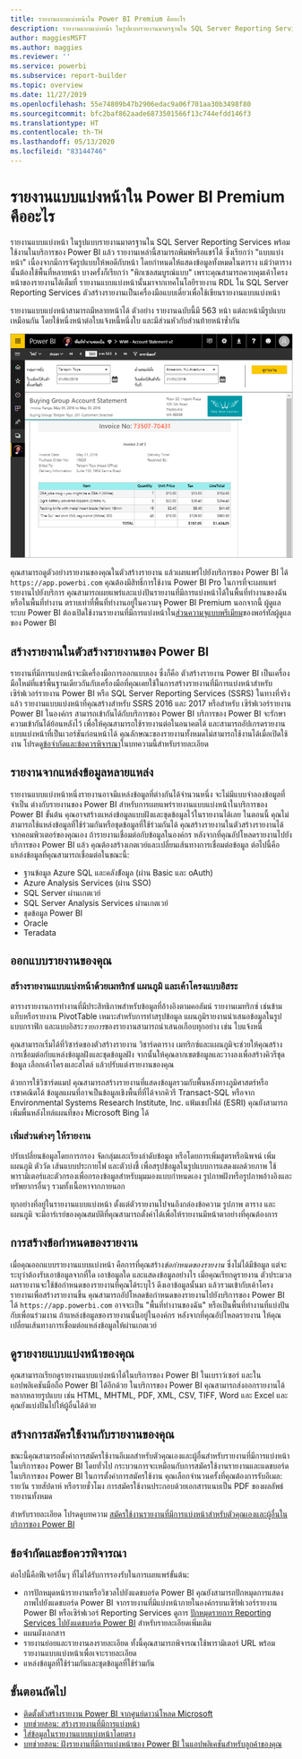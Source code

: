 ```yaml
---
title: รายงานแบบแบ่งหน้าใน Power BI Premium คืออะไร
description: รายงานแบบแบ่งหน้า ในรูปแบบรายงานมาตรฐานใน SQL Server Reporting Services พร้อมใช้งานในบริการของ Power BI แล้ว รายงานเหล่านี้สามารถพิมพ์หรือแชร์ได้ คุณสามารถควบคุมเค้าโครงรายงานได้เต็มที่ เช่น กำหนดให้แสดงข้อมูลทั้งหมดในตาราง แม้ว่าตารางนั้นต้องใช้พื้นที่หลายหน้า
author: maggiesMSFT
ms.author: maggies
ms.reviewer: ''
ms.service: powerbi
ms.subservice: report-builder
ms.topic: overview
ms.date: 11/27/2019
ms.openlocfilehash: 55e74809b47b2906edac9a06f701aa30b3498f80
ms.sourcegitcommit: bfc2baf862aade6873501566f13c744efdd146f3
ms.translationtype: HT
ms.contentlocale: th-TH
ms.lasthandoff: 05/13/2020
ms.locfileid: "83144746"
---
```

# <a name="what-are-paginated-reports-in-power-bi-premium"></a>รายงานแบบแบ่งหน้าใน Power BI Premium คืออะไร

รายงานแบบแบ่งหน้า ในรูปแบบรายงานมาตรฐานใน SQL Server Reporting Services พร้อมใช้งานในบริการของ Power BI แล้ว รายงานเหล่านี้สามารถพิมพ์หรือแชร์ได้ ซึ่งเรียกว่า "แบบแบ่งหน้า" เนื่องจากมีการจัดรูปแบบให้พอดีกับหน้า โดยกำหนดให้แสดงข้อมูลทั้งหมดในตาราง แม้ว่าตารางนั้นต้องใช้พื้นที่หลายหน้า บางครั้งก็เรียกว่า "พิกเซลสมบูรณ์แบบ" เพราะคุณสามารถควบคุมเค้าโครงหน้าของรายงานได้เต็มที่ รายงานแบบแบ่งหน้านั้นมาจากเทคโนโลยีรายงาน RDL ใน SQL Server Reporting Services ตัวสร้างรายงานเป็นเครื่องมือแบบเดี่ยวเพื่อใช้เขียนรายงานแบบแบ่งหน้า 

รายงานแบบแบ่งหน้าสามารถมีหลายหน้าได้ ตัวอย่าง รายงานฉบับนี้มี 563 หน้า แต่ละหน้ามีรูปแบบเหมือนกัน โดยใช้หนึ่งหน้าต่อใบแจ้งหนี้หนึ่งใบ และมีส่วนหัวกับส่วนท้ายหน้าซ้ำกัน

![มีการแบ่งหน้า](media/paginated-reports-report-builder-power-bi/power-bi-paginated-wwi-report-page.png)

คุณสามารถดูตัวอย่างรายงานของคุณในตัวสร้างรายงาน แล้วเผยแพร่ไปยังบริการของ Power BI ได้ `https://app.powerbi.com` คุณต้องมีสิทธิ์การใช้งาน Power BI Pro ในการที่จะเผยแพร่รายงานไปยังบริการ คุณสามารถเผยแพร่และแบ่งปันรายงานที่มีการแบ่งหน้าได้ในพื้นที่ทำงานของฉัน หรือในพื้นที่ทำงาน ตราบเท่าที่พื้นที่ทำงานอยู่ในความจุ Power BI Premium นอกจากนี้ ผู้ดูแลระบบ Power BI ต้องเปิดใช้งานรายงานที่มีการแบ่งหน้าใน[ส่วนความจุแบบพรีเมียม](../admin/service-admin-premium-workloads.md#paginated-reports)ของพอร์ทัลผู้ดูแลของ Power BI 

## <a name="create-reports-in-power-bi-report-builder"></a>สร้างรายงานในตัวสร้างรายงานของ Power BI

รายงานที่มีการแบ่งหน้าจะมีเครื่องมือการออกแบบเอง ซึ่งก็คือ ตัวสร้างรายงาน Power BI เป็นเครื่องมือใหม่ที่แชร์พื้นฐานเดียวกันกับเครื่องมือที่คุณเคยใช้ในการสร้างรายงานที่มีการแบ่งหน้าสำหรับเซิร์ฟเวอร์รายงาน Power BI หรือ SQL Server Reporting Services (SSRS) ในทางที่จริงแล้ว รายงานแบบแบ่งหน้าที่คุณสร้างสำหรับ SSRS 2016 และ 2017 หรือสำหรับ เซิร์ฟเวอร์รายงาน Power BI ในองค์กร สามารถเข้ากันได้กับบริการของ Power BI บริการของ Power BI จะรักษาความเข้ากันได้ย้อนหลังไว้ เพื่อให้คุณสามารถใช้รายงานต่อในอนาคตได้ และสามารถอัปเกรดรายงานแบบแบ่งหน้าที่เป็นเวอร์ชันก่อนหน้าได้ คุณลักษณะของรายงานทั้งหมดไม่สามารถใช้งานได้เมื่อเปิดใช้งาน โปรดดู[ข้อจำกัดและข้อควรพิจารณา](#limitations-and-considerations)ในบทความนี้สำหรับรายละเอียด
     
## <a name="report-from-a-variety-of-data-sources"></a>รายงานจากแหล่งข้อมูลหลายแหล่ง

รายงานแบบแบ่งหน้าหนึ่งรายงานอาจมีแหล่งข้อมูลที่ต่างกันได้จำนวนหนึ่ง จะไม่มีแบบจำลองข้อมูลที่จำเป็น ต่างกับรายงานของ Power BI สำหรับการเผยแพร่รายงานแบบแบ่งหน้าในบริการของ Power BI ขั้นต้น คุณอาจสร้างแหล่งข้อมูลแบบฝังและชุดข้อมูลไว้ในรายงานได้เลย ในตอนนี้ คุณไม่สามารถใช้แหล่งข้อมูลที่ใช้ร่วมกันหรือชุดข้อมูลที่ใช้ร่วมกันได้ คุณสร้างรายงานในตัวสร้างรายงานได้จากคอมพิวเตอร์ของคุณเอง ถ้ารายงานเชื่อมต่อกับข้อมูลในองค์กร หลังจากที่คุณอัปโหลดรายงานไปยังบริการของ Power BI แล้ว คุณต้องสร้างเกตเวย์และเปลี่ยนเส้นทางการเชื่อมต่อข้อมูล ต่อไปนี้คือแหล่งข้อมูลที่คุณสามารถเชื่อมต่อในขณะนี้:

- ฐานข้อมูล Azure SQL และคลังข้ัอมูล (ผ่าน Basic และ oAuth)
- Azure Analysis Services (ผ่าน SSO)
- SQL Server ผ่านเกตเวย์
- SQL Server Analysis Services ผ่านเกตเวย์
- ชุดข้อมูล Power BI
- Oracle
- Teradata

## <a name="design-your-report"></a>ออกแบบรายงานของคุณ  

### <a name="create-paginated-reports-with-matrix-chart-and-free-form-layouts"></a>สร้างรายงานแบบแบ่งหน้าด้วยเมทริกซ์ แผนภูมิ และเค้าโครงแบบอิสระ

ตารางรายงานการทำงานที่มีประสิทธิภาพสำหรับข้อมูลที่อ้างอิงตามคอลัมน์ รายงานเมทริกซ์ เช่นข้ามแท็บหรือรายงาน PivotTable เหมาะสำหรับการทำสรุปข้อมูล แผนภูมิรายงานนำเสนอข้อมูลในรูปแบบกราฟิก และแบบอิสระ*รายการ*ของรายงานสามารถนำเสนอเกือบทุกอย่าง เช่น ใบแจ้งหนี้ 
  
คุณสามารถเริ่มได้ที่วิซาร์ดของตัวสร้างรายงาน วิชาร์ดตาราง เมทริกซ์และแผนภูมิจะช่วยให้คุณสร้างการเชื่อมต่อกับแหล่งข้อมูลฝังและชุดข้อมูลฝัง จากนั้นให้คุณลากเขตข้อมูลและวางลงเพื่อสร้างคิวรีชุดข้อมูล เลือกเค้าโครงและสไตล์ แล้วปรับแต่งรายงานของคุณ  
  
ด้วยการใช้วิซาร์ดแมป คุณสามารถสร้างรายงานที่แสดงข้อมูลรวมกับพื้นหลังทางภูมิศาสตร์หรือเรขาคณิตได้ ข้อมูลแผนที่อาจเป็นข้อมูลเชิงพื้นที่ที่ได้จากคิวรี Transact-SQL หรือจาก Environmental Systems Research Institute, Inc. แฟ้มเชปไฟล์ (ESRI) คุณยังสามารถเพิ่มพื้นหลังไทล์แผนที่ของ Microsoft Bing ได้  

### <a name="add-more-to-your-report"></a>เพิ่มส่วนต่างๆ ให้รายงาน

ปรับเปลี่ยนข้อมูลโดยการกรอง จัดกลุ่มและเรียงลำดับข้อมูล หรือโดยการเพิ่มสูตรหรือนิพจน์ เพิ่มแผนภูมิ ตัววัด เส้นแบบประกายไฟ และตัวบ่งชี้ เพื่อสรุปข้อมูลในรูปแบบการแสดงผลด้วยภาพ  ใช้พารามิเตอร์และตัวกรองเพื่อกรองข้อมูลสำหรับมุมมองแบบกำหนดเอง รูปภาพฝังหรือรูปภาพอ้างอิงและทรัพยากรอื่นๆ รวมทั้งเนื้อหาจากภายนอก  

ทุกอย่างที่อยู่ในรายงานแบบแบ่งหน้า ตั้งแต่ตัวรายงานไปจนถึงกล่องข้อความ รูปภาพ ตาราง และแผนภูมิ จะมีอาร์เรย์ของคุณสมบัติที่คุณสามารถตั้งค่าได้เพื่อให้รายงานมีหน้าตาอย่างที่คุณต้องการ

## <a name="creating-a-report-definition"></a>การสร้างข้อกำหนดของรายงาน

เมื่อคุณออกแบบรายงานแบบแบ่งหน้า คือการที่คุณสร้าง*ข้อกำหนดของรายงาน* ซึ่งไม่ได้มีข้อมูล แต่จะระบุว่าต้องรับเอาข้อมูลจากที่ใด เอาข้อมูลใด และแสดงข้อมูลอย่างไร เมื่อคุณเรียกดูรายงาน ตัวประมวลผลรายงานจะใช้ข้อกำหนดของรายงานที่คุณได้ระบุไว้ ดึงเอาข้อมูลนั้นมา แล้วรวมเข้ากับเค้าโครงรายงานเพื่อสร้างรายงานขึ้น คุณสามารถอัปโหลดข้อกำหนดของรายงานไปยังบริการของ Power BI ได้ `https://app.powerbi.com` อาจจะเป็น "พื้นที่ทำงานของฉัน" หรือเป็นพื้นที่ทำงานที่แบ่งปันกับเพื่อนร่วมงาน ถ้าแหล่งข้อมูลของรายงานนั้นอยู่ในองค์กร หลังจากที่คุณอัปโหลดรายงาน ให้คุณเปลี่ยนเส้นทางการเชื่อมต่อแหล่งข้อมูลให้ผ่านเกตเวย์ 

## <a name="view-your-paginated-report"></a>ดูรายงายแบบแบ่งหน้าของคุณ
คุณสามารถเรียกดูรายงานแบบแบ่งหน้าได้ในบริการของ Power BI ในเบราว์เซอร์ และในแอปพลิเคชันมือถือ Power BI ได้อีกด้วย ในบริการของ Power BI คุณสามารถส่งออกรายงานได้หลากหลายรูปแบบ เช่น HTML, MHTML, PDF, XML, CSV, TIFF, Word และ Excel และคุณยังแบ่งปันไปให้ผู้อื่นได้ด้วย  

## <a name="create-a-subscription-to-your-report"></a>สร้างการสมัครใช้งานกับรายงานของคุณ

ขณะนี้คุณสามารถตั้งค่าการสมัครใช้งานอีเมลสำหรับตัวคุณเองและผู้อื่นสำหรับรายงานที่มีการแบ่งหน้าในบริการของ Power BI โดยทั่วไป กระบวนการจะเหมือนกับการสมัครใช้งานรายงานและแดชบอร์ดในบริการของ Power BI ในการตั้งค่าการสมัครใช้งาน คุณเลือกจำนวนครั้งที่คุณต้องการรับอีเมล: รายวัน รายสัปดาห์ หรือรายชั่วโมง การสมัครใช้งานประกอบด้วยเอกสารแนบเป็น PDF ของผลลัพธ์รายงานทั้งหมด

สำหรับรายละเอียด โปรดดูบทความ [สมัครใช้งานรายงานที่มีการแบ่งหน้าสำหรับตัวคุณเองและผู้อื่นในบริการของ Power BI](../consumer/paginated-reports-subscriptions.md) 

## <a name="limitations-and-considerations"></a>ข้อจำกัดและข้อควรพิจารณา

ต่อไปนี้คือฟีเจอร์อื่นๆ ที่ไม่ได้รับการรองรับในการเผยแพร่ขั้นต้น:

- การปักหมุดหน้ารายงานหรือวิชวลไปยังแดชบอร์ด Power BI คุณยังสามารถปักหมุดการแสดงภาพไปยังแดชบอร์ด Power BI จากรายงานที่มีแบ่งหน้าภายในองค์กรบนเซิร์ฟเวอร์รายงาน Power BI หรือเซิร์ฟเวอร์ Reporting Services ดูการ [ปักหมุดรายการ Reporting Services ไปยังแดชบอร์ด Power BI](https://docs.microsoft.com/sql/reporting-services/pin-reporting-services-items-to-power-bi-dashboards) สำหรับรายละเอียดเพิ่มเติม
- แผนผังเอกสาร
- รายงานย่อยและรายงานลงรายละเอียด  ทั้งนี้คุณสามารถพิจารณาใช้พารามิเตอร์ URL พร้อมรายงานแบบแบ่งหน้าเพื่อเจาะรายละเอียด
- แหล่งข้อมูลที่ใช้ร่วมกันและชุดข้อมูลที่ใช้ร่วมกัน

 
## <a name="next-steps"></a>ขั้นตอนถัดไป

- [ติดตั้งตัวสร้างรายงาน Power BI จากศูนย์ดาวน์โหลด Microsoft](https://go.microsoft.com/fwlink/?linkid=2086513)
- [บทช่วยสอน: สร้างรายงานที่มีการแบ่งหน้า](paginated-reports-quickstart-aw.md)
- [ใส่ข้อมูลในรายงานแบบแบ่งหน้าโดยตรง](paginated-reports-enter-data.md)
- [บทช่วยสอน: ฝังรายงานที่มีการแบ่งหน้าของ Power BI ในแอปพลิเคชันสำหรับลูกค้าของคุณ](../developer/embed-paginated-reports-customers.md)